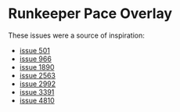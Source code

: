Runkeeper Pace Overlay
======================

These issues were a source of inspiration:

 * [issue 501](http://support.runkeeper.com/discussions/suggestions/501-add-colors-to-route-map)
 * [issue 966](http://support.runkeeper.com/discussions/suggestions/966-different-colours-for-different-intervals-on-map)
 * [issue 1890](http://support.runkeeper.com/discussions/suggestions/1890-pace-overlay-on-map)
 * [issue 2563](http://support.runkeeper.com/discussions/suggestions/2563-color-code-map-route)
 * [issue 2992](http://support.runkeeper.com/discussions/suggestions/2992-color-coded-route-according-to-your-pace)
 * [issue 3391](http://support.runkeeper.com/discussions/suggestions/3391-suggestion-use-colors-to-map-the-route-of-an-activity)
 * [issue 4810](http://support.runkeeper.com/discussions/suggestions/4810-no-subject)


<!--

This is a duplicate of [Issue 1890](http://support.runkeeper.com/discussions/suggestions/1890-pace-overlay-on-map).

As commented there, I'm working on something to make this happen.

-->
